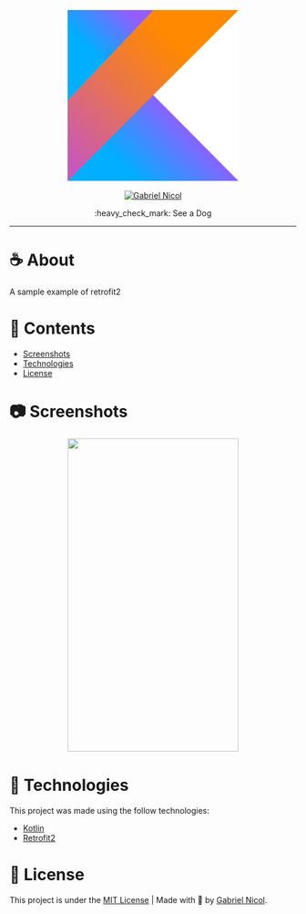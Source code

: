 


         
<p align="center">
   <img src="https://github.com/moraesnicol/dice_roll/blob/master/kotlin-1-logo-png-transparent.png" alt="kotlin" width="300"/>
</p>

<p align="center">
   <a href="https://www.linkedin.com/in/moraesnicol/">
      <img alt="Gabriel Nicol" src="https://img.shields.io/badge/linkedin-%230077B5.svg?&style=for-the-badge&logo=linkedin&logoColor=white" />
   </a>
 
</p>

<p align="center">
  :heavy_check_mark: See a Dog
</p>

<hr />






# :coffee: About

A sample example of retrofit2 

# 📌 Contents

* [Screenshots](#camera-screenshot)
* [Technologies](#rocket-technologies)
* [License](#page_facing_up-license)

# :camera: Screenshots
<div align="center">
   <img src="https://github.com/moraesnicol/DogDog/blob/master/dogdog.gif" height="550px" width="300px">

</div>

# :rocket: Technologies
This project was made using the follow technologies:

* [Kotlin](https://kotlinlang.org/)
* [Retrofit2](https://square.github.io/retrofit/)




# :page_facing_up: License

This project is under the [MIT License](./LICENSE) |
Made with 💖 by [Gabriel Nicol](https://www.linkedin.com/in/gabrielnicol/).
